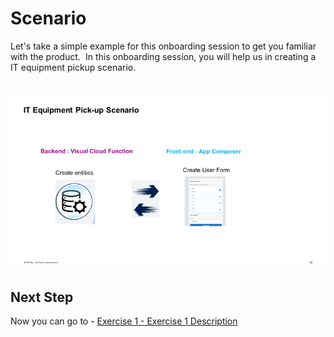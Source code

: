 # Scenario

Let's take a simple example for this onboarding session to get you familiar with the product. &nbsp;In this onboarding session, you will help us in creating a IT equipment pickup scenario.

<br>![](/exercises/0_Introduction/images/image_(1).png)

## Next Step

Now you can go to - [Exercise 1 - Exercise 1 Description](../Exercise_1/README.md)
